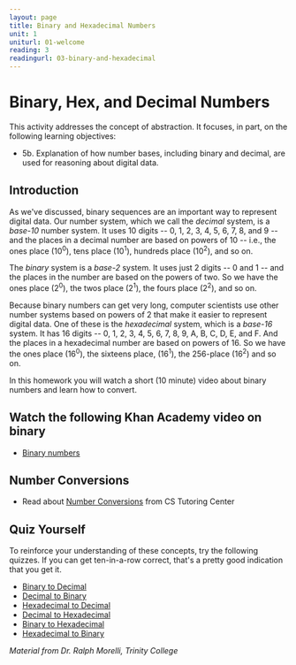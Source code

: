 ```yaml
---
layout: page
title: Binary and Hexadecimal Numbers
unit: 1
uniturl: 01-welcome
reading: 3
readingurl: 03-binary-and-hexadecimal
---
```



Binary, Hex, and Decimal Numbers
================================

This activity addresses the concept of abstraction. It focuses, in part, on the following learning objectives:

 * 5b. Explanation of how number bases, including binary and decimal, are used for reasoning about digital data.


Introduction
------------

As we've discussed, binary sequences are an important way to represent digital data. Our number system, which we call the *decimal* system, is a *base-10* number system. It uses 10 digits -- 0, 1, 2, 3, 4, 5, 6, 7, 8, and 9 -- and the places in a decimal number are based on powers of 10 -- i.e., the ones place (10<sup>0</sup>), tens place (10<sup>1</sup>), hundreds place (10<sup>2</sup>), and so on.

The *binary* system is a *base-2* system. It uses just 2 digits -- 0 and 1 -- and the places in the number are based on the powers of two. So we have the ones place (2<sup>0</sup>), the twos place (2<sup>1</sup>), the fours place (2<sup>2</sup>), and so on.

Because binary numbers can get very long, computer scientists use other number systems based on powers of 2 that make it easier to represent digital data. One of these is the *hexadecimal* system, which is a *base-16* system. It has 16 digits -- 0, 1, 2, 3, 4, 5, 6, 7, 8, 9, A, B, C, D, E, and F. And the places in a hexadecimal number are based on powers of 16. So we have the ones place (16<sup>0</sup>), the sixteens place, (16<sup>1</sup>), the 256-place (16<sup>2</sup>) and so on.

In this homework you will watch a short (10 minute) video about binary numbers and learn how to convert.


Watch the following Khan Academy video on binary
------------------------------------------------

 * [Binary numbers](http://www.khanacademy.org/video/binary-numbers?playlist=Pre-algebra)


Number Conversions
------------------

 * Read about [Number Conversions](http://www.cstutoringcenter.com/tutorials/general/convert.php) from CS Tutoring Center

Quiz Yourself
-------------

To reinforce your understanding of these concepts, try the following quizzes. If you can get ten-in-a-row correct, that's a pretty good indication that you get it.

 * [Binary to Decimal](http://www.cs.trincoll.edu/~ram/q/110/binary-to-decimal.html)
 * [Decimal to Binary](http://www.cs.trincoll.edu/~ram/q/110/decimal-to-binary.html)
 * [Hexadecimal to Decimal](http://www.cs.trincoll.edu/~ram/q/110/hex-to-decimal.html)
 * [Decimal to Hexadecimal](http://www.cs.trincoll.edu/~ram/q/110/decimal-to-hex.html)
 * [Binary to Hexadecimal](http://www.cs.trincoll.edu/~ram/q/110/binary-to-hex.html)
 * [Hexadecimal to Binary](http://www.cs.trincoll.edu/~ram/q/110/hex-to-binary.html)


*Material from Dr. Ralph Morelli, Trinity College*


